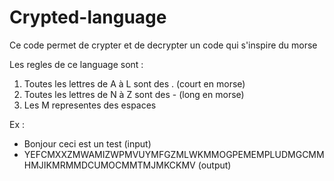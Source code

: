 # Crypted-language

Ce code permet de crypter et de decrypter un code qui s'inspire du morse

Les regles de ce language sont :

1. Toutes les lettres de A à L sont des . (court en morse)
2. Toutes les lettres de N à Z sont des - (long en morse)
3. Les M representes des espaces

Ex :
- Bonjour ceci est un test (input)
- YEFCMXXZMWAMIZWPMVUYMFGZMLWKMMOGPEMEMPLUDMGCMMHMJIKMRMMDCUMOCMMTMJMKCKMV (output)
